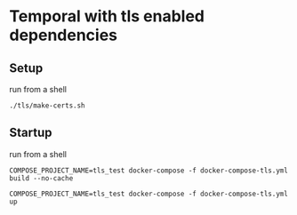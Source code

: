 # Temporal with tls enabled dependencies

## Setup

run from a shell

`./tls/make-certs.sh`

## Startup

run from a shell

`COMPOSE_PROJECT_NAME=tls_test docker-compose -f docker-compose-tls.yml build --no-cache`

`COMPOSE_PROJECT_NAME=tls_test docker-compose -f docker-compose-tls.yml up`
